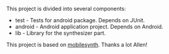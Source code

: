This project is divided into several components:
* test - Tests for android package. Depends on JUnit.
* android - Android application project. Depends on Android.
* lib - Library for the synthesizer part.

This project is based on [mobilesynth][]. Thanks a lot Allen!

[mobilesynth]: https://code.google.com/p/mobilesynth/ "mobilesynth"
